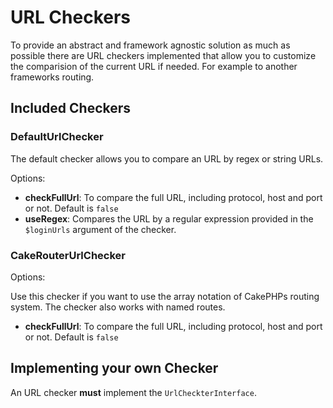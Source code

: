 # URL Checkers

To provide an abstract and framework agnostic solution as much as possible there are URL checkers implemented that allow you to customize the comparision of the current URL if needed. For example to another frameworks routing.

## Included Checkers

### DefaultUrlChecker

The default checker allows you to compare an URL by regex or string URLs.

Options:

 * **checkFullUrl**: To compare the full URL, including protocol, host and port or not. Default is `false`
 * **useRegex**: Compares the URL by a regular expression provided in the `$loginUrls` argument of the checker.
 
### CakeRouterUrlChecker

Options:

Use this checker if you want to use the array notation of CakePHPs routing system. The checker also works with named routes. 
 * **checkFullUrl**: To compare the full URL, including protocol, host and port or not. Default is `false`

## Implementing your own Checker

An URL checker **must** implement the ``UrlCheckterInterface``.
